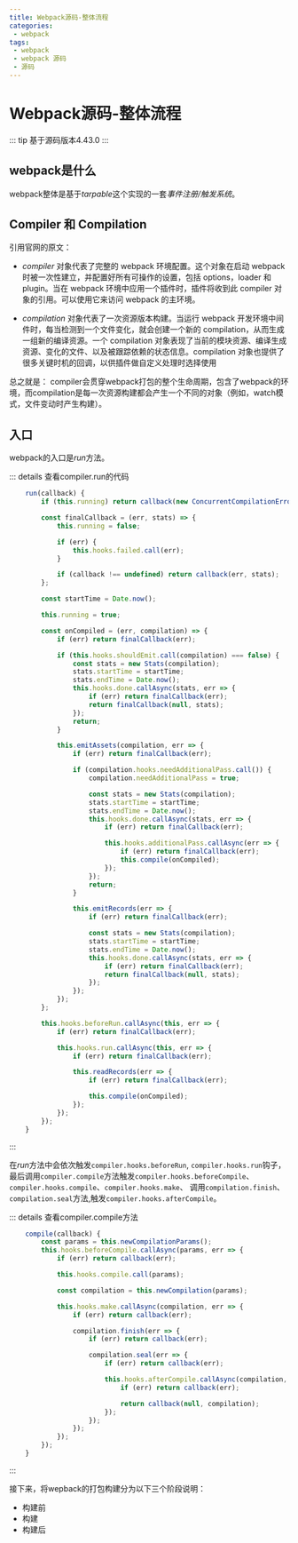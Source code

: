 ```yaml
---
title: Webpack源码-整体流程
categories:
 - webpack
tags:
 - webpack
 - webpack 源码
 - 源码
---
```


# Webpack源码-整体流程

::: tip
基于源码版本4.43.0
:::

## webpack是什么

webpack整体是基于*tarpable*这个实现的一套*事件注册/触发系统*。

## Compiler 和 Compilation

引用官网的原文：

* *compiler* 对象代表了完整的 webpack 环境配置。这个对象在启动 webpack 时被一次性建立，并配置好所有可操作的设置，包括 options，loader 和 plugin。当在 webpack 环境中应用一个插件时，插件将收到此 compiler 对象的引用。可以使用它来访问 webpack 的主环境。

* *compilation* 对象代表了一次资源版本构建。当运行 webpack 开发环境中间件时，每当检测到一个文件变化，就会创建一个新的 compilation，从而生成一组新的编译资源。一个 compilation 对象表现了当前的模块资源、编译生成资源、变化的文件、以及被跟踪依赖的状态信息。compilation 对象也提供了很多关键时机的回调，以供插件做自定义处理时选择使用

总之就是： compiler会贯穿webpack打包的整个生命周期，包含了webpack的环境，而compilation是每一次资源构建都会产生一个不同的对象（例如，watch模式，文件变动时产生构建）。



## 入口
webpack的入口是*run*方法。

::: details 查看compiler.run的代码
```js
	run(callback) {
		if (this.running) return callback(new ConcurrentCompilationError());

		const finalCallback = (err, stats) => {
			this.running = false;

			if (err) {
				this.hooks.failed.call(err);
			}

			if (callback !== undefined) return callback(err, stats);
		};

		const startTime = Date.now();

		this.running = true;

		const onCompiled = (err, compilation) => {
			if (err) return finalCallback(err);

			if (this.hooks.shouldEmit.call(compilation) === false) {
				const stats = new Stats(compilation);
				stats.startTime = startTime;
				stats.endTime = Date.now();
				this.hooks.done.callAsync(stats, err => {
					if (err) return finalCallback(err);
					return finalCallback(null, stats);
				});
				return;
			}

			this.emitAssets(compilation, err => {
				if (err) return finalCallback(err);

				if (compilation.hooks.needAdditionalPass.call()) {
					compilation.needAdditionalPass = true;

					const stats = new Stats(compilation);
					stats.startTime = startTime;
					stats.endTime = Date.now();
					this.hooks.done.callAsync(stats, err => {
						if (err) return finalCallback(err);

						this.hooks.additionalPass.callAsync(err => {
							if (err) return finalCallback(err);
							this.compile(onCompiled);
						});
					});
					return;
				}

				this.emitRecords(err => {
					if (err) return finalCallback(err);

					const stats = new Stats(compilation);
					stats.startTime = startTime;
					stats.endTime = Date.now();
					this.hooks.done.callAsync(stats, err => {
						if (err) return finalCallback(err);
						return finalCallback(null, stats);
					});
				});
			});
		};

		this.hooks.beforeRun.callAsync(this, err => {
			if (err) return finalCallback(err);

			this.hooks.run.callAsync(this, err => {
				if (err) return finalCallback(err);

				this.readRecords(err => {
					if (err) return finalCallback(err);

					this.compile(onCompiled);
				});
			});
		});
	}
```
:::

在*run*方法中会依次触发```compiler.hooks.beforeRun```, ```compiler.hooks.run```钩子，最后调用```compiler.compile```方法触发```compiler.hooks.beforeCompile```、```compiler.hooks.compile```、```compiler.hooks.make```、 调用```compilation.finish```、```compilation.seal```方法,触发```compiler.hooks.afterCompile```。

::: details 查看compiler.compile方法
```js
	compile(callback) {
		const params = this.newCompilationParams();
		this.hooks.beforeCompile.callAsync(params, err => {
			if (err) return callback(err);

			this.hooks.compile.call(params);

			const compilation = this.newCompilation(params);

			this.hooks.make.callAsync(compilation, err => {
				if (err) return callback(err);

				compilation.finish(err => {
					if (err) return callback(err);

					compilation.seal(err => {
						if (err) return callback(err);

						this.hooks.afterCompile.callAsync(compilation, err => {
							if (err) return callback(err);

							return callback(null, compilation);
						});
					});
				});
			});
		});
	}

```
:::

接下来，将wepback的打包构建分为以下三个阶段说明：
* 构建前
* 构建
* 构建后